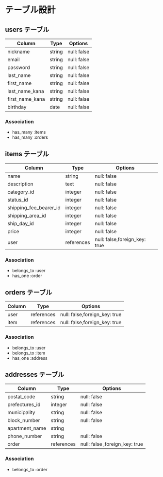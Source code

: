 # テーブル設計

## users テーブル

| Column          | Type    | Options     |
| --------------- | ------- | ----------- |
| nickname        | string  | null: false |
| email           | string  | null: false |
| password        | string  | null: false |
| last_name       | string  | null: false |
| first_name      | string  | null: false |
| last_name_kana  | string  | null: false |
| first_name_kana | string  | null: false |
| birthday        | date    | null: false |

### Association

- has_many :items
- has_many :orders

## items テーブル

| Column                 | Type       |     Options                   |
| ---------------------- | ---------- | ----------------------------- |
| name                   | string     | null: false                   |
| description            | text       | null: false                   |
| category_id            | integer    | null: false                   |
| status_id              | integer    | null: false                   |
| shipping_fee_bearer_id | integer    | null: false                   |
| shipping_area_id       | integer    | null: false                   |
| ship_day_id            | integer    | null: false                   |
| price                  | integer    | null: false                   |
| user                   | references | null: false,foreign_key: true |

### Association

- belongs_to :user
- has_one    :order

## orders テーブル

| Column  | Type       | Options                       |
| ------- | ---------- | ----------------------------- |
| user    | references | null: false,foreign_key: true |
| item    | references | null: false,foreign_key: true |

### Association

- belongs_to :user
- belongs_to :item
- has_one    :address

## addresses テーブル

| Column         | Type       | Options                        |
| -------------- | ---------- | ------------------------------ |
| postal_code    | string     | null: false                    |
| prefectures_id | integer    | null: false                    |
| municipality   | string     | null: false                    |
| block_number   | string     | null: false                    |
| apartment_name | string     |                                |
| phone_number   | string     | null: false                    |
| order          | references | null: false ,foreign_key: true |

### Association

- belongs_to :order